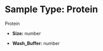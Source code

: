 # Sample Type: Protein

Protein
  
    
- **Size:** number
    
  
    
- **Wash_Buffer:** number
    
  
